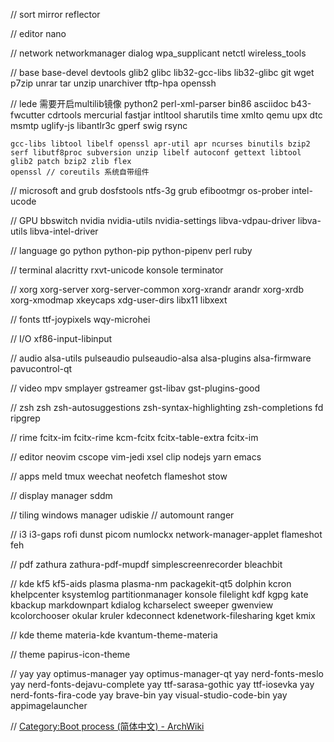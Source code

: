 
// sort mirror
reflector

// editor
nano 

// network
networkmanager dialog wpa_supplicant netctl wireless_tools

// base
base-devel devtools glib2 glibc lib32-gcc-libs lib32-glibc git wget p7zip unrar tar unzip unarchiver tftp-hpa openssh

// lede 需要开启multilib镜像
 python2 perl-xml-parser bin86 asciidoc b43-fwcutter cdrtools mercurial fastjar intltool sharutils time xmlto qemu upx dtc msmtp uglify-js libantlr3c gperf swig rsync

``` 已有的
gcc-libs libtool libelf openssl apr-util apr ncurses binutils bzip2 serf libutf8proc subversion unzip libelf autoconf gettext libtool glib2 patch bzip2 zlib flex
openssl // coreutils 系统自带组件
```

// microsoft and grub
dosfstools ntfs-3g grub efibootmgr os-prober intel-ucode

// GPU
bbswitch nvidia nvidia-utils nvidia-settings libva-vdpau-driver libva-utils libva-intel-driver

// language
go python python-pip python-pipenv perl ruby

// terminal
alacritty rxvt-unicode konsole terminator 

// xorg
xorg-server xorg-server-common xorg-xrandr arandr xorg-xrdb xorg-xmodmap xkeycaps xdg-user-dirs libx11 libxext

// fonts
ttf-joypixels wqy-microhei

// I/O
xf86-input-libinput

// audio
alsa-utils pulseaudio pulseaudio-alsa alsa-plugins alsa-firmware pavucontrol-qt

// video
mpv smplayer gstreamer gst-libav gst-plugins-good

// zsh
zsh zsh-autosuggestions zsh-syntax-highlighting zsh-completions fd ripgrep

// rime
fcitx-im fcitx-rime kcm-fcitx fcitx-table-extra fcitx-im

// editor
neovim cscope vim-jedi xsel clip nodejs yarn emacs

// apps
meld tmux weechat neofetch flameshot stow

// display manager
sddm

// tiling windows manager
udiskie // automount
ranger

// i3
i3-gaps rofi dunst picom numlockx network-manager-applet flameshot  feh

// pdf
zathura zathura-pdf-mupdf simplescreenrecorder bleachbit

// kde
kf5 kf5-aids plasma plasma-nm packagekit-qt5 dolphin kcron khelpcenter ksystemlog partitionmanager konsole filelight kdf kgpg kate kbackup markdownpart kdialog kcharselect sweeper gwenview kcolorchooser okular kruler kdeconnect kdenetwork-filesharing kget kmix

// kde theme
materia-kde kvantum-theme-materia 

// theme
papirus-icon-theme 

// yay
yay optimus-manager
yay optimus-manager-qt
yay nerd-fonts-meslo
yay nerd-fonts-dejavu-complete
yay ttf-sarasa-gothic
yay ttf-iosevka
yay nerd-fonts-fira-code
yay brave-bin
yay visual-studio-code-bin
yay appimagelauncher

// [Category:Boot process (简体中文) - ArchWiki](https://wiki.archlinux.org/title/Category:Boot_process_(%E7%AE%80%E4%BD%93%E4%B8%AD%E6%96%87))